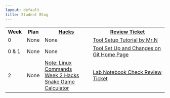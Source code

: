 ```yaml
---
layout: default
title: Student Blog
---
```


<table>
   <tr>
    <th>Week</th>
    <th>Plan</th>
    <th><a href="https://tianbinliu.github.io/Personalblog3/blogs">Hacks</a></th>
    <th><a href="https://github.com/TianbinLiu/Personalblog3/issues">Review Ticket</a></th>
   </tr>
   
   <tr>
    <td>0</td>
    <td>None</td>
    <td>None</td>
    <td><a href="https://nighthawkcoders.github.io/teacher//5.a/c4.1/2023/08/16/github_pages_setup_IPYNB_2_.html">Tool Setup Tutorial by Mr.N</a></td>
   </tr>

   <tr>
    <td>0 & 1</td>
    <td>None</td>
    <td>None</td>
    <td><a href="https://github.com/TianbinLiu/Personalblog3/issues/1">Tool Set Up and Changes on Git Home Page</a></td>
   </tr>
   <tr>
    <td>2</td>
    <td>None</td>
    <td>
    <a href="https://tianbinliu.github.io/Personalblog3/2023/08/30/Linux-commands_IPYNB_2_.html">Note: Linux Commands</a><br>
    <a href="https://tianbinliu.github.io/Personalblog3/2023/08/31/Week2-Hacks_IPYNB_2_.html">Week 2 Hacks</a><br>
    <a href="https://tianbinliu.github.io/Personalblog3/2023/08/31/Snake_Game.html">Snake Game</a><br>
    <a href="https://tianbinliu.github.io/Personalblog3/Calculator">Calculator</a>
    </td>
    <td><a href="https://github.com/TianbinLiu/Personalblog3/issues/2">Lab Notebook Check Review Ticket</a></td>
   </tr>
  

</table>
